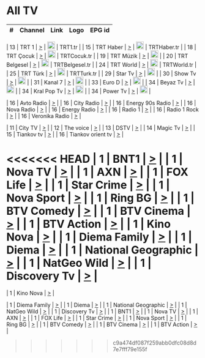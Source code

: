 <h1>All TV</h1>

| #   | Channel        | Link  | Logo | EPG id |
|:---:|:--------------:|:-----:|:----:|:------:|

| 13  | TRT 1            | [>](https://tv-trt1.medya.trt.com.tr/master.m3u8) | <img height="20" src="https://i.imgur.com/j786OLG.png"/> | TRT1.tr |
| 15  | TRT Haber        | [>](https://tv-trthaber.medya.trt.com.tr/master.m3u8) | <img height="20" src="https://i.imgur.com/OVfo8Ab.png"/> | TRTHaber.tr |
| 18  | TRT Çocuk        | [>](https://tv-trtcocuk.medya.trt.com.tr/master.m3u8) | <img height="20" src="https://i.imgur.com/QLFmD6d.png"/> | TRTCocuk.tr |
| 19  | TRT Müzik        | [>](https://tv-trtmuzik.medya.trt.com.tr/master.m3u8) | <img height="20" src="https://i.imgur.com/fIVFCEd.png"/> |
| 20  | TRT Belgesel     | [>](https://tv-trtbelgesel.medya.trt.com.tr/master.m3u8) | <img height="20" src="https://i.imgur.com/MGO87pe.png"/> | TRTBelgesel.tr |
| 24  | TRT World        | [>](https://tv-trtworld.medya.trt.com.tr/master.m3u8) | <img height="20" src="https://i.imgur.com/JEA2xpv.png"/> | TRTWorld.tr |
| 25  | TRT Türk         | [>](https://tv-trtturk.medya.trt.com.tr/master.m3u8) | <img height="20" src="https://i.imgur.com/OSTOQNw.png"/> | TRTTurk.tr |
| 29  | Star Tv   | [>](https://dogus-live.daioncdn.net/startv/startv_360p.m3u8) | <img height="20" src="https://i.imgur.com/IebUZx1.png"/> |
| 30  | Show Tv     | [>](https://ciner-live.daioncdn.net/showtv/showtv.m3u8) | <img height="20" src="https://i.imgur.com/IebUZx1.png"/> |
| 31  | Kanal 7     | [>](https://kanal7-live.daioncdn.net/kanal7/kanal7.m3u8) | <img height="20" src="https://i.imgur.com/IebUZx1.png"/> |
| 33  | Euro D    | [>](https://www.youtube.com/user/KanalD/live) | <img height="20" src="https://i.imgur.com/IebUZx1.png"/> |
| 34  | Beyaz Tv     | [>](https://beyaztv-live.daioncdn.net/beyaztv/beyaztv.m3u8) | <img height="20" src="https://i.imgur.com/IebUZx1.png"/> |
| 34  | Kral Pop Tv     | [>](https://www.youtube.com/watch?v=GuFTuKoXepw) | <img height="20" src="https://i.imgur.com/IebUZx1.png"/> |
| 34  | Power Tv     | [>](https://livetv.powerapp.com.tr/powerTV/powerhd.smil/chunklist.m3u8) | <img height="20" src="https://i.imgur.com/IebUZx1.png"/> |

| 16  | Avto Radio | [>](http://stream.metacast.eu/avtoradio.mp3.m3u) |
| 16  | City Radio | [>](http://stream.metacast.eu/city.aac.m3u) |
| 16  | Energy 90s Radio | [>](http://stream.metacast.eu/energy-90s.m3u) |
| 16  | Nova Radio | [>](http://stream.metacast.eu/nova.aac.m3u) |
| 16  | Energy Radio | [>](http://stream.metacast.eu/nrj.aac.m3u) |
| 16  | Radio 1 | [>](http://stream.metacast.eu/radio1.aac.m3u) |
| 16  | Radio 1 Rock | [>](http://stream.metacast.eu/radio1rock.aac.m3u) |
| 16  | Veronika Radio | [>](http://stream.metacast.eu/veronika.aac.m3u) |

| 11  | City TV | [>](https://tv.city.bg/play/tshls/citytv/index.m3u8) |
| 12  | The voice | [>](https://bss1.neterra.tv/thevoice/thevoice.m3u8) |
| 13  | DSTV | [>](http://46.249.95.140:8081/hls/data.m3u8) |
| 14  | Magic Tv | [>](https://bss1.neterra.tv/magictv/magictv.m3u8) |
| 15  | Tiankov tv | [>](https://streamer103.neterra.tv/tiankov-folk/live.m3u8) |
| 16  | Tiankov orient tv | [>](https://streamer103.neterra.tv/tiankov-orient/live.m3u8) |

<<<<<<< HEAD
| 1 | BNT1 | [>](https://ymkaya.xyz:44449/tv/bnt1/playlist.m3u8?wmsAuthSign=c2VydmVyX3RpbWU9My8yMy8yMDI1IDc6MzM6MTQgUE0maGFzaF92YWx1ZT1BL2loL2dPZEU0U05vVkw4bkNWRnhBPT0mdmFsaWRtaW51dGVzPTYw) |
| 1 | Nova TV | [>](https://ymkaya.xyz:44449/tv/novatv/playlist.m3u8?wmsAuthSign=c2VydmVyX3RpbWU9My8yMy8yMDI1IDc6MzM6MjQgUE0maGFzaF92YWx1ZT00ekhzTU01bXpxOFBXYThLamVGZXlRPT0mdmFsaWRtaW51dGVzPTYw) |
| 1 | AXN | [>](https://ymkaya.xyz:44449/tv/axn/playlist.m3u8?wmsAuthSign=c2VydmVyX3RpbWU9My8yMy8yMDI1IDc6MzM6MzQgUE0maGFzaF92YWx1ZT1oVC80bFc0S2hDVkZld2k1NUt5MmpRPT0mdmFsaWRtaW51dGVzPTYw) |
| 1 | FOX Life | [>](https://ymkaya.xyz:44449/tv/foxlife/playlist.m3u8?wmsAuthSign=c2VydmVyX3RpbWU9My8yMy8yMDI1IDc6MzM6NDQgUE0maGFzaF92YWx1ZT0rSk1xOEQ0S0NjSnFsdC9TSm9kRlZRPT0mdmFsaWRtaW51dGVzPTYw) |
| 1 | Star Crime | [>](https://ymkaya.xyz:44449/tv/foxcrime/playlist.m3u8?wmsAuthSign=c2VydmVyX3RpbWU9My8yMy8yMDI1IDc6MzM6NTQgUE0maGFzaF92YWx1ZT13WTRkbDlDOFRBYkNJV1YyY1lSazJBPT0mdmFsaWRtaW51dGVzPTYw) |
| 1 | Nova Sport | [>](https://ymkaya.xyz:44449/tv/novasport/playlist.m3u8?wmsAuthSign=c2VydmVyX3RpbWU9My8yMy8yMDI1IDc6MzQ6MDMgUE0maGFzaF92YWx1ZT1sLzJCZ2tTUkJzOUFJM29wRTZYMjV3PT0mdmFsaWRtaW51dGVzPTYw) |
| 1 | Ring BG | [>](https://ymkaya.xyz:44449/tv/ringbg/playlist.m3u8?wmsAuthSign=c2VydmVyX3RpbWU9My8yMy8yMDI1IDc6MzQ6MTMgUE0maGFzaF92YWx1ZT1YY1lDcDU1elFoWHJ4S3czdWtmWERnPT0mdmFsaWRtaW51dGVzPTYw) |
| 1 | BTV Comedy | [>](https://ymkaya.xyz:44449/tv/btvcomedy/playlist.m3u8?wmsAuthSign=c2VydmVyX3RpbWU9My8yMy8yMDI1IDc6MzQ6MjMgUE0maGFzaF92YWx1ZT1pZUw5WURNVjJpbHNnbjlqQXNCamZ3PT0mdmFsaWRtaW51dGVzPTYw) |
| 1 | BTV Cinema | [>](https://ymkaya.xyz:44449/tv/btvcinema/playlist.m3u8?wmsAuthSign=c2VydmVyX3RpbWU9My8yMy8yMDI1IDc6MzQ6MzIgUE0maGFzaF92YWx1ZT1GODVSVjEyR0c5T2xkU1JaMnpPazFRPT0mdmFsaWRtaW51dGVzPTYw) |
| 1 | BTV Action | [>](https://ymkaya.xyz:44449/tv/btvaction/playlist.m3u8?wmsAuthSign=c2VydmVyX3RpbWU9My8yMy8yMDI1IDc6MzQ6NDIgUE0maGFzaF92YWx1ZT1FdG9NREFaazRIb0hxQXZhMHNqKzNnPT0mdmFsaWRtaW51dGVzPTYw) |
| 1 | Kino Nova | [>](https://ymkaya.xyz:44449/tv/kinonova/playlist.m3u8?wmsAuthSign=c2VydmVyX3RpbWU9My8yMy8yMDI1IDc6MzQ6NTIgUE0maGFzaF92YWx1ZT1BcnVmcVFicXVuL3BoYmV2d3I3T0FnPT0mdmFsaWRtaW51dGVzPTYw) |
| 1 | Diema Family | [>](https://ymkaya.xyz:44449/tv/diemafamily/playlist.m3u8?wmsAuthSign=c2VydmVyX3RpbWU9My8yMy8yMDI1IDc6MzU6MDIgUE0maGFzaF92YWx1ZT1FOElsbG5SczltMlJvWmFGcmFxZVNBPT0mdmFsaWRtaW51dGVzPTYw) |
| 1 | Diema | [>](https://ymkaya.xyz:44449/tv/diema/playlist.m3u8?wmsAuthSign=c2VydmVyX3RpbWU9My8yMy8yMDI1IDc6MzU6NTYgUE0maGFzaF92YWx1ZT1mbUxZR0gySFVOSWtpNFNvNVdpOGxBPT0mdmFsaWRtaW51dGVzPTYw) |
| 1 | National Geographic | [>](https://ymkaya.xyz:44449/tv/natgeo/playlist.m3u8?wmsAuthSign=c2VydmVyX3RpbWU9My8yMy8yMDI1IDc6MzY6MDYgUE0maGFzaF92YWx1ZT1LZTFud1ptSjlmbldzTzhXdllVUHZ3PT0mdmFsaWRtaW51dGVzPTYw) |
| 1 | NatGeo Wild | [>](https://ymkaya.xyz:44449/tv/natgeowild/playlist.m3u8?wmsAuthSign=c2VydmVyX3RpbWU9My8yMy8yMDI1IDc6MzY6MTYgUE0maGFzaF92YWx1ZT1wYlRmeEVnN01vZjA2VnZPZSt1OE53PT0mdmFsaWRtaW51dGVzPTYw) |
| 1 | Discovery Tv | [>](https://ymkaya.xyz:44449/tv/discovery/playlist.m3u8?wmsAuthSign=c2VydmVyX3RpbWU9My8yMy8yMDI1IDc6MzY6MjUgUE0maGFzaF92YWx1ZT1QK0J4SzB2bi9MQ1JGVUdvZE9TUjFRPT0mdmFsaWRtaW51dGVzPTYw) |
=======


| 1 | Kino Nova | [>](https://ymkaya.xyz:11336/tv/kinonova/playlist.m3u8?wmsAuthSign=c2VydmVyX3RpbWU9MS8yLzIwMjUgNDo0MDoyMCBBTSZoYXNoX3ZhbHVlPWlFS1FrWEtMMVRFM3l5YklUWUJQUHc9PSZ2YWxpZG1pbnV0ZXM9NjA=) |

| 1 | Diema Family | [>](https://ymkaya.xyz:11336/tv/diemafamily/playlist.m3u8?wmsAuthSign=c2VydmVyX3RpbWU9MS8yLzIwMjUgNDo0MDozMCBBTSZoYXNoX3ZhbHVlPUVUaTVKTldvZTF5WVVCM0YwL21kaXc9PSZ2YWxpZG1pbnV0ZXM9NjA=) |
| 1 | Diema | [>](https://ymkaya.xyz:11336/tv/diema/playlist.m3u8?wmsAuthSign=c2VydmVyX3RpbWU9MS8yLzIwMjUgNDo0MDo0MCBBTSZoYXNoX3ZhbHVlPVlYMWVJT2NuUjNpUTBsaytEUFFOS2c9PSZ2YWxpZG1pbnV0ZXM9NjA=) |
| 1 | National Geographic | [>](https://ymkaya.xyz:11336/tv/natgeo/playlist.m3u8?wmsAuthSign=c2VydmVyX3RpbWU9MS8yLzIwMjUgNDo0MTo0MSBBTSZoYXNoX3ZhbHVlPTJQTlVmcG5nYWx0M013eUhGRGxnd0E9PSZ2YWxpZG1pbnV0ZXM9NjA=) |
| 1 | NatGeo Wild | [>](https://ymkaya.xyz:11336/tv/natgeowild/playlist.m3u8?wmsAuthSign=c2VydmVyX3RpbWU9MS8yLzIwMjUgNDo0MTo1MSBBTSZoYXNoX3ZhbHVlPVl1OXZaTTliN0hGWEN3eDBYd1duNkE9PSZ2YWxpZG1pbnV0ZXM9NjA=) |
| 1 | Discovery Tv | [>](https://ymkaya.xyz:11336/tv/discovery/playlist.m3u8?wmsAuthSign=c2VydmVyX3RpbWU9MS8yLzIwMjUgNDo0MjowMSBBTSZoYXNoX3ZhbHVlPWtBQmdLNlY2RmQwWElzMVYzSDJyVkE9PSZ2YWxpZG1pbnV0ZXM9NjA=) |
| 1 | BNT1 | [>](https://ymkaya.xyz:11336/tv/bnt1/playlist.m3u8?wmsAuthSign=c2VydmVyX3RpbWU9MS8yLzIwMjUgNDozODozOCBBTSZoYXNoX3ZhbHVlPVVrMVlRQXpJWlhYeUh6ZFVpSC9NMUE9PSZ2YWxpZG1pbnV0ZXM9NjA=) |
| 1 | Nova TV | [>](https://ymkaya.xyz:11336/tv/novatv/playlist.m3u8?wmsAuthSign=c2VydmVyX3RpbWU9MS8yLzIwMjUgNDozODo0OCBBTSZoYXNoX3ZhbHVlPUVxQjh1a0ZzYkVGZU8zZDFGTzdreVE9PSZ2YWxpZG1pbnV0ZXM9NjA=) |
| 1 | AXN | [>](https://ymkaya.xyz:11336/tv/axn/playlist.m3u8?wmsAuthSign=c2VydmVyX3RpbWU9MS8yLzIwMjUgNDozODo1OCBBTSZoYXNoX3ZhbHVlPUpkWStGY1hkNXhaOVpPZ0thQ0FZL3c9PSZ2YWxpZG1pbnV0ZXM9NjA=) |
| 1 | FOX Life | [>](https://ymkaya.xyz:11336/tv/foxlife/playlist.m3u8?wmsAuthSign=c2VydmVyX3RpbWU9MS8yLzIwMjUgNDozOToxMCBBTSZoYXNoX3ZhbHVlPWt1ZDc1T3AzYlZDTjJnSy9TU0xJZlE9PSZ2YWxpZG1pbnV0ZXM9NjA=) |
| 1 | Star Crime | [>](https://ymkaya.xyz:11336/tv/foxcrime/playlist.m3u8?wmsAuthSign=c2VydmVyX3RpbWU9MS8yLzIwMjUgNDozOToyMCBBTSZoYXNoX3ZhbHVlPXIwVU45Nm9FR1l2enNkTG9TanBxbmc9PSZ2YWxpZG1pbnV0ZXM9NjA=) |
| 1 | Nova Sport | [>](https://ymkaya.xyz:11336/tv/novasport/playlist.m3u8?wmsAuthSign=c2VydmVyX3RpbWU9MS8yLzIwMjUgNDozOTozMCBBTSZoYXNoX3ZhbHVlPXlSZ0UxazVaM0xhSmc0NmR4T0c1T2c9PSZ2YWxpZG1pbnV0ZXM9NjA=) |
| 1 | Ring BG | [>](https://ymkaya.xyz:11336/tv/ringbg/playlist.m3u8?wmsAuthSign=c2VydmVyX3RpbWU9MS8yLzIwMjUgNDozOTo0MCBBTSZoYXNoX3ZhbHVlPTR4aUlFNHVUYWN4enY1WkVuOFZma2c9PSZ2YWxpZG1pbnV0ZXM9NjA=) |
| 1 | BTV Comedy | [>](https://ymkaya.xyz:11336/tv/btvcomedy/playlist.m3u8?wmsAuthSign=c2VydmVyX3RpbWU9MS8yLzIwMjUgNDozOTo1MCBBTSZoYXNoX3ZhbHVlPUtrMTJ2RHNTTUU1RFp1ZkVOdXFSK3c9PSZ2YWxpZG1pbnV0ZXM9NjA=) |
| 1 | BTV Cinema | [>](https://ymkaya.xyz:11336/tv/btvcinema/playlist.m3u8?wmsAuthSign=c2VydmVyX3RpbWU9MS8yLzIwMjUgNDozOTo1OSBBTSZoYXNoX3ZhbHVlPTZWcU9FZW56cG1NM1lrYy8xNE5NeHc9PSZ2YWxpZG1pbnV0ZXM9NjA=) |
| 1 | BTV Action | [>](https://ymkaya.xyz:11336/tv/btvaction/playlist.m3u8?wmsAuthSign=c2VydmVyX3RpbWU9MS8yLzIwMjUgNDo0MDoxMCBBTSZoYXNoX3ZhbHVlPUlDd0ErRkZVWThyMVZwR3c2REdGZ3c9PSZ2YWxpZG1pbnV0ZXM9NjA=) |
>>>>>>> c9a474df087f259abb0dfc08d8d7e7fff79e155f
